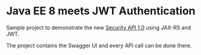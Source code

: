 # Java EE 8 meets JWT Authentication
Sample project to demonstrate the new [Security API 1.0](https://javaee.github.io/security-spec/) using JAX-RS and JWT.

The project contains the Swagger UI and every API call can be done there.